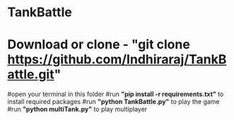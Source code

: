 # TankBattle
# Download or clone - "git clone https://github.com/Indhiraraj/TankBattle.git"
#open your terminal in this folder
#run **"pip install -r requirements.txt"** to install required packages
#run **"python TankBattle.py"** to play the game
#run **"python multiTank.py"** to play multiplayer

